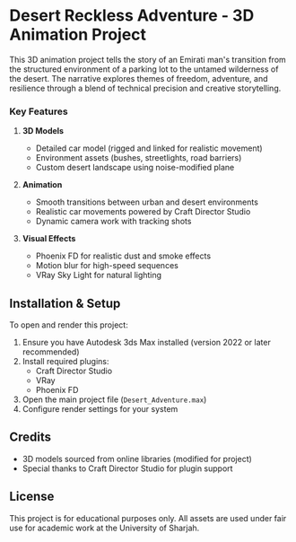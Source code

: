 # Desert Reckless Adventure - 3D Animation Project

This 3D animation project tells the story of an Emirati man's transition from the structured environment of a parking lot to the untamed wilderness of the desert. The narrative explores themes of freedom, adventure, and resilience through a blend of technical precision and creative storytelling.

### Key Features
1. **3D Models**
   - Detailed car model (rigged and linked for realistic movement)
   - Environment assets (bushes, streetlights, road barriers)
   - Custom desert landscape using noise-modified plane

2. **Animation**
   - Smooth transitions between urban and desert environments
   - Realistic car movements powered by Craft Director Studio
   - Dynamic camera work with tracking shots

3. **Visual Effects**
   - Phoenix FD for realistic dust and smoke effects
   - Motion blur for high-speed sequences
   - VRay Sky Light for natural lighting


## Installation & Setup
To open and render this project:
1. Ensure you have Autodesk 3ds Max installed (version 2022 or later recommended)
2. Install required plugins:
   - Craft Director Studio
   - VRay
   - Phoenix FD
3. Open the main project file (`Desert_Adventure.max`)
4. Configure render settings for your system

## Credits
- 3D models sourced from online libraries (modified for project)
- Special thanks to Craft Director Studio for plugin support

## License
This project is for educational purposes only. All assets are used under fair use for academic work at the University of Sharjah.
